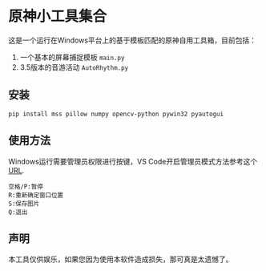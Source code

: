# 原神小工具集合

这是一个运行在Windows平台上的基于模板匹配的原神自用工具箱，目前包括：
1. 一个基本的屏幕捕捉模板 `main.py`
2. 3.5版本的音游活动 `AutoRhythm.py`

## 安装
```
pip install mss pillow numpy opencv-python pywin32 pyautogui
```

## 使用方法
Windows运行需要管理员权限进行按键，VS Code开启管理员模式方法参考这个[URL](https://stackoverflow.com/questions/37700536/visual-studio-code-terminal-how-to-run-a-command-with-administrator-rights).
```
空格/P:暂停
R:重新确定窗口位置
S:保存图片
Q:退出
```

## 声明
本工具仅供娱乐，如果您因为使用本软件造成损失，那可真是太遗憾了。
